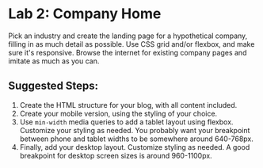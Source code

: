 

# Lab 2: Company Home

Pick an industry and create the landing page for a hypothetical company, filling in as much detail as possible. Use CSS grid and/or flexbox, and make sure it's responsive. Browse the internet for existing company pages and imitate as much as you can.

## Suggested Steps:

1. Create the HTML structure for your blog, with all content included.
2. Create your mobile version, using the styling of your choice.
3. Use ```min-width``` media queries to add a tablet layout using flexbox. Customize your styling as needed. You probably want your breakpoint between phone and tablet widths to be somewhere around 640-768px.
4. Finally, add your desktop layout. Customize styling as needed. A good breakpoint for desktop screen sizes is around 960-1100px.